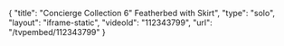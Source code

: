 {
    "title": "Concierge Collection 6\" Featherbed with Skirt",
    "type": "solo",
    "layout": "iframe-static",
    "videoId": "112343799",
    "url": "\/tvpembed\/112343799"
}